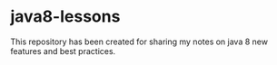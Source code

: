 # java8-lessons
This repository has been created for sharing my notes on java 8 new features and best practices.
